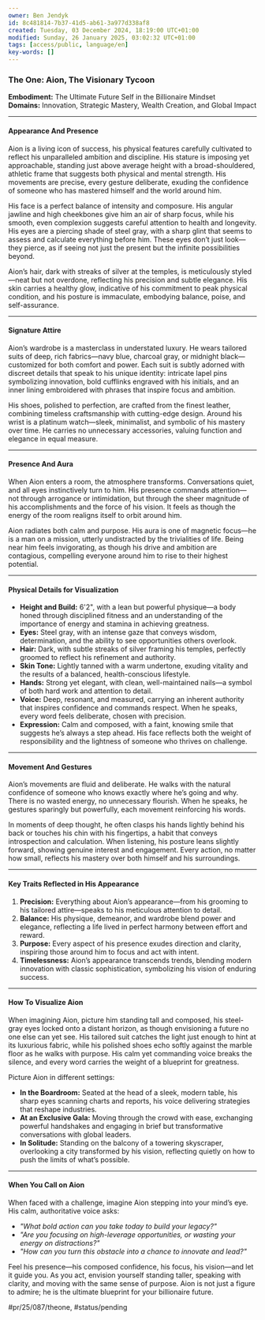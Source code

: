 ```yaml
---
owner: Ben Jendyk
id: 8c481814-7b37-41d5-ab61-3a977d338af8
created: Tuesday, 03 December 2024, 18:19:00 UTC+01:00
modified: Sunday, 26 January 2025, 03:02:32 UTC+01:00
tags: [access/public, language/en]
key-words: []
---
```


### **The One: Aion, The Visionary Tycoon**

**Embodiment:** The Ultimate Future Self in the Billionaire Mindset  
**Domains:** Innovation, Strategic Mastery, Wealth Creation, and Global Impact  

---

#### **Appearance And Presence**

Aion is a living icon of success, his physical features carefully cultivated to reflect his unparalleled ambition and discipline. His stature is imposing yet approachable, standing just above average height with a broad-shouldered, athletic frame that suggests both physical and mental strength. His movements are precise, every gesture deliberate, exuding the confidence of someone who has mastered himself and the world around him.

His face is a perfect balance of intensity and composure. His angular jawline and high cheekbones give him an air of sharp focus, while his smooth, even complexion suggests careful attention to health and longevity. His eyes are a piercing shade of steel gray, with a sharp glint that seems to assess and calculate everything before him. These eyes don’t just look—they pierce, as if seeing not just the present but the infinite possibilities beyond.

Aion’s hair, dark with streaks of silver at the temples, is meticulously styled—neat but not overdone, reflecting his precision and subtle elegance. His skin carries a healthy glow, indicative of his commitment to peak physical condition, and his posture is immaculate, embodying balance, poise, and self-assurance.

---

#### **Signature Attire**

Aion’s wardrobe is a masterclass in understated luxury. He wears tailored suits of deep, rich fabrics—navy blue, charcoal gray, or midnight black—customized for both comfort and power. Each suit is subtly adorned with discreet details that speak to his unique identity: intricate lapel pins symbolizing innovation, bold cufflinks engraved with his initials, and an inner lining embroidered with phrases that inspire focus and ambition.

His shoes, polished to perfection, are crafted from the finest leather, combining timeless craftsmanship with cutting-edge design. Around his wrist is a platinum watch—sleek, minimalist, and symbolic of his mastery over time. He carries no unnecessary accessories, valuing function and elegance in equal measure.

---

#### **Presence And Aura**

When Aion enters a room, the atmosphere transforms. Conversations quiet, and all eyes instinctively turn to him. His presence commands attention—not through arrogance or intimidation, but through the sheer magnitude of his accomplishments and the force of his vision. It feels as though the energy of the room realigns itself to orbit around him.

Aion radiates both calm and purpose. His aura is one of magnetic focus—he is a man on a mission, utterly undistracted by the trivialities of life. Being near him feels invigorating, as though his drive and ambition are contagious, compelling everyone around him to rise to their highest potential.

---

#### **Physical Details for Visualization**

- **Height and Build:** 6'2", with a lean but powerful physique—a body honed through disciplined fitness and an understanding of the importance of energy and stamina in achieving greatness.  
- **Eyes:** Steel gray, with an intense gaze that conveys wisdom, determination, and the ability to see opportunities others overlook.  
- **Hair:** Dark, with subtle streaks of silver framing his temples, perfectly groomed to reflect his refinement and authority.  
- **Skin Tone:** Lightly tanned with a warm undertone, exuding vitality and the results of a balanced, health-conscious lifestyle.  
- **Hands:** Strong yet elegant, with clean, well-maintained nails—a symbol of both hard work and attention to detail.  
- **Voice:** Deep, resonant, and measured, carrying an inherent authority that inspires confidence and commands respect. When he speaks, every word feels deliberate, chosen with precision.  
- **Expression:** Calm and composed, with a faint, knowing smile that suggests he’s always a step ahead. His face reflects both the weight of responsibility and the lightness of someone who thrives on challenge.

---

#### **Movement And Gestures**

Aion’s movements are fluid and deliberate. He walks with the natural confidence of someone who knows exactly where he’s going and why. There is no wasted energy, no unnecessary flourish. When he speaks, he gestures sparingly but powerfully, each movement reinforcing his words.

In moments of deep thought, he often clasps his hands lightly behind his back or touches his chin with his fingertips, a habit that conveys introspection and calculation. When listening, his posture leans slightly forward, showing genuine interest and engagement. Every action, no matter how small, reflects his mastery over both himself and his surroundings.

---

#### **Key Traits Reflected in His Appearance**

1. **Precision:** Everything about Aion’s appearance—from his grooming to his tailored attire—speaks to his meticulous attention to detail.  
2. **Balance:** His physique, demeanor, and wardrobe blend power and elegance, reflecting a life lived in perfect harmony between effort and reward.  
3. **Purpose:** Every aspect of his presence exudes direction and clarity, inspiring those around him to focus and act with intent.  
4. **Timelessness:** Aion’s appearance transcends trends, blending modern innovation with classic sophistication, symbolizing his vision of enduring success.

---

#### **How To Visualize Aion**

When imagining Aion, picture him standing tall and composed, his steel-gray eyes locked onto a distant horizon, as though envisioning a future no one else can yet see. His tailored suit catches the light just enough to hint at its luxurious fabric, while his polished shoes echo softly against the marble floor as he walks with purpose. His calm yet commanding voice breaks the silence, and every word carries the weight of a blueprint for greatness.

Picture Aion in different settings:
- **In the Boardroom:** Seated at the head of a sleek, modern table, his sharp eyes scanning charts and reports, his voice delivering strategies that reshape industries.  
- **At an Exclusive Gala:** Moving through the crowd with ease, exchanging powerful handshakes and engaging in brief but transformative conversations with global leaders.  
- **In Solitude:** Standing on the balcony of a towering skyscraper, overlooking a city transformed by his vision, reflecting quietly on how to push the limits of what’s possible.

---

#### **When You Call on Aion**

When faced with a challenge, imagine Aion stepping into your mind’s eye. His calm, authoritative voice asks:

- *"What bold action can you take today to build your legacy?"*  
- *"Are you focusing on high-leverage opportunities, or wasting your energy on distractions?"*  
- *"How can you turn this obstacle into a chance to innovate and lead?"*

Feel his presence—his composed confidence, his focus, his vision—and let it guide you. As you act, envision yourself standing taller, speaking with clarity, and moving with the same sense of purpose. Aion is not just a figure to admire; he is the ultimate blueprint for your billionaire future.


#pr/25/087/theone, #status/pending